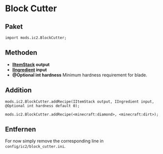 # Block Cutter

## Paket

`import mods.ic2.BlockCutter;`

## Methoden

- **[IItemStack](/Vanilla/Items/IItemStack/) output**
- **[IIngredient](/Vanilla/Variable_Types/IIngredient/) input**
- **@Optional int hardness** Minimum hardness requirement for blade.

## Addition

```zenscript
mods.ic2.BlockCutter.addRecipe(IItemStack output, IIngredient input, @Optional int hardness default 0);

mods.ic2.BlockCutter.addRecipe(<minecraft:diamond>, <minecraft:dirt>);
```

## Entfernen

For now simply remove the corresponding line in `config/ic2/block_cutter.ini`.